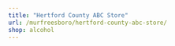 ```yaml
---
title: "Hertford County ABC Store"
url: /murfreesboro/hertford-county-abc-store/
shop: alcohol
---
```

